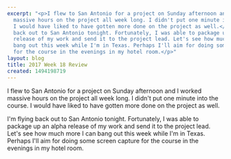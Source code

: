```yaml
---
excerpt: "<p>I flew to San Antonio for a project on Sunday afternoon and I worked
  massive hours on the project all week long. I didn't put one minute into the course.
  I would have liked to have gotten more done on the project as well.</p><p>I'm flying
  back out to San Antonio tonight. Fortunately, I was able to package up an alpha
  release of my work and send it to the project lead. Let's see how much more I can
  bang out this week while I'm in Texas. Perhaps I'll aim for doing some screen capture
  for the course in the evenings in my hotel room.</p>"
layout: blog
title: 2017 Week 18 Review
created: 1494198719
---
```

<p>I flew to San Antonio for a project on Sunday afternoon and I worked massive hours on the project all week long. I didn't put one minute into the course. I would have liked to have gotten more done on the project as well.</p><p>I'm flying back out to San Antonio tonight. Fortunately, I was able to package up an alpha release of my work and send it to the project lead. Let's see how much more I can bang out this week while I'm in Texas. Perhaps I'll aim for doing some screen capture for the course in the evenings in my hotel room.</p>
